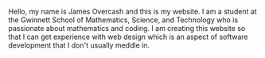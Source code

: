Hello, my name is James Overcash and this is my website. I am a student at the Gwinnett School of Mathematics, Science, and Technology who is passionate about mathematics and coding. I am creating this website so that I can get experience with web design which is an aspect of software development that I don't usually meddle in.
